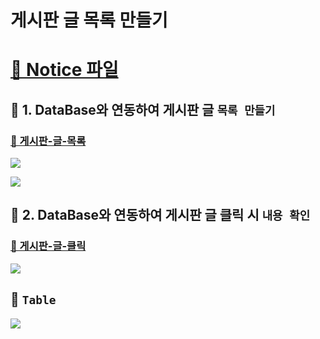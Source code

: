 

# 게시판 글 목록 만들기
# [📁 Notice 파일](Notice/)

## 🎈 1. DataBase와 연동하여 게시판 글 `목록 만들기`
### [📁 게시판-글-목록](README/게시판-글-목록.md)

![](https://images.velog.io/images/withcolinsong/post/083d4763-1959-4a50-b638-1261593cb8ff/image.png)

![](https://images.velog.io/images/withcolinsong/post/79323530-691d-440b-9eb7-ca065af9f3d3/image.png)


## 🎈 2. DataBase와 연동하여 게시판 글 클릭 시 `내용 확인`
### [📁 게시판-글-클릭](README/게시판-글-클릭.md)

![](https://images.velog.io/images/withcolinsong/post/1e30e78a-3ab9-4097-bb21-d3900c7a6c0b/ezgif.com-gif-maker.gif)


## 🎈 `Table`

![](https://images.velog.io/images/withcolinsong/post/8abee7b2-651f-4198-84b2-af7ed140947a/image.png)